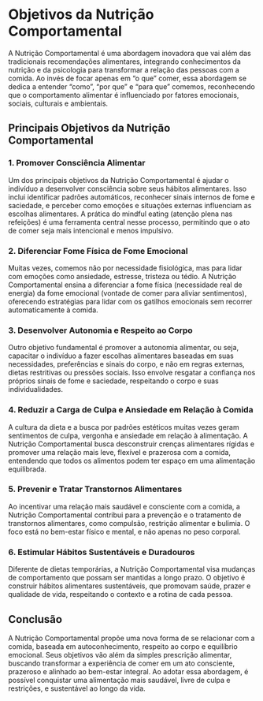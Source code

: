 
# Objetivos da Nutrição Comportamental

A Nutrição Comportamental é uma abordagem inovadora que vai além das tradicionais recomendações alimentares, integrando conhecimentos da nutrição e da psicologia para transformar a relação das pessoas com a comida. Ao invés de focar apenas em “o que” comer, essa abordagem se dedica a entender “como”, “por que” e “para que” comemos, reconhecendo que o comportamento alimentar é influenciado por fatores emocionais, sociais, culturais e ambientais.

## Principais Objetivos da Nutrição Comportamental

### 1. **Promover Consciência Alimentar**

Um dos principais objetivos da Nutrição Comportamental é ajudar o indivíduo a desenvolver consciência sobre seus hábitos alimentares. Isso inclui identificar padrões automáticos, reconhecer sinais internos de fome e saciedade, e perceber como emoções e situações externas influenciam as escolhas alimentares. A prática do mindful eating (atenção plena nas refeições) é uma ferramenta central nesse processo, permitindo que o ato de comer seja mais intencional e menos impulsivo.

### 2. **Diferenciar Fome Física de Fome Emocional**

Muitas vezes, comemos não por necessidade fisiológica, mas para lidar com emoções como ansiedade, estresse, tristeza ou tédio. A Nutrição Comportamental ensina a diferenciar a fome física (necessidade real de energia) da fome emocional (vontade de comer para aliviar sentimentos), oferecendo estratégias para lidar com os gatilhos emocionais sem recorrer automaticamente à comida.

### 3. **Desenvolver Autonomia e Respeito ao Corpo**

Outro objetivo fundamental é promover a autonomia alimentar, ou seja, capacitar o indivíduo a fazer escolhas alimentares baseadas em suas necessidades, preferências e sinais do corpo, e não em regras externas, dietas restritivas ou pressões sociais. Isso envolve resgatar a confiança nos próprios sinais de fome e saciedade, respeitando o corpo e suas individualidades.

### 4. **Reduzir a Carga de Culpa e Ansiedade em Relação à Comida**

A cultura da dieta e a busca por padrões estéticos muitas vezes geram sentimentos de culpa, vergonha e ansiedade em relação à alimentação. A Nutrição Comportamental busca desconstruir crenças alimentares rígidas e promover uma relação mais leve, flexível e prazerosa com a comida, entendendo que todos os alimentos podem ter espaço em uma alimentação equilibrada.

### 5. **Prevenir e Tratar Transtornos Alimentares**

Ao incentivar uma relação mais saudável e consciente com a comida, a Nutrição Comportamental contribui para a prevenção e o tratamento de transtornos alimentares, como compulsão, restrição alimentar e bulimia. O foco está no bem-estar físico e mental, e não apenas no peso corporal.

### 6. **Estimular Hábitos Sustentáveis e Duradouros**

Diferente de dietas temporárias, a Nutrição Comportamental visa mudanças de comportamento que possam ser mantidas a longo prazo. O objetivo é construir hábitos alimentares sustentáveis, que promovam saúde, prazer e qualidade de vida, respeitando o contexto e a rotina de cada pessoa.

## Conclusão

A Nutrição Comportamental propõe uma nova forma de se relacionar com a comida, baseada em autoconhecimento, respeito ao corpo e equilíbrio emocional. Seus objetivos vão além da simples prescrição alimentar, buscando transformar a experiência de comer em um ato consciente, prazeroso e alinhado ao bem-estar integral. Ao adotar essa abordagem, é possível conquistar uma alimentação mais saudável, livre de culpa e restrições, e sustentável ao longo da vida.
```
